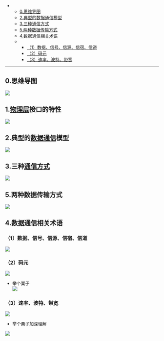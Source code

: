 *   *   [0.思维导图](#0_2)
    *   [2.典型的数据通信模型](#2_6)
    *   [3.三种通信方式](#3_11)
    *   [5.两种数据传输方式](#5_13)
    *   [4.数据通信相关术语](#4_15)
    *   *   [（1）数据、信号、信源、信宿、信道](#1_16)
        *   [（2）码元](#2_20)
        *   [（3）速率、波特、带宽](#3_25)

* * *

0.思维导图
------

![](https://img-blog.csdnimg.cn/20200305225150210.png?x-oss-process=image/watermark,type_ZmFuZ3poZW5naGVpdGk,shadow_10,text_aHR0cHM6Ly9ibG9nLmNzZG4ubmV0L3dlaXhpbl80MzkxNDYwNA==,size_16,color_FFFFFF,t_70)

1.[物理层](https://so.csdn.net/so/search?q=%E7%89%A9%E7%90%86%E5%B1%82&spm=1001.2101.3001.7020)接口的特性
-------------------------------------------------------------------------------------------------

![](https://img-blog.csdnimg.cn/20200305174136984.png?x-oss-process=image/watermark,type_ZmFuZ3poZW5naGVpdGk,shadow_10,text_aHR0cHM6Ly9ibG9nLmNzZG4ubmV0L3dlaXhpbl80MzkxNDYwNA==,size_16,color_FFFFFF,t_70)

2.典型的[数据通信](https://so.csdn.net/so/search?q=%E6%95%B0%E6%8D%AE%E9%80%9A%E4%BF%A1&spm=1001.2101.3001.7020)模型
-----------------------------------------------------------------------------------------------------------

![](https://img-blog.csdnimg.cn/20200305215603511.png?x-oss-process=image/watermark,type_ZmFuZ3poZW5naGVpdGk,shadow_10,text_aHR0cHM6Ly9ibG9nLmNzZG4ubmV0L3dlaXhpbl80MzkxNDYwNA==,size_16,color_FFFFFF,t_70)

3.三种[通信方式](https://so.csdn.net/so/search?q=%E9%80%9A%E4%BF%A1%E6%96%B9%E5%BC%8F&spm=1001.2101.3001.7020)
--------------------------------------------------------------------------------------------------------

![](https://img-blog.csdnimg.cn/20200305221539999.png?x-oss-process=image/watermark,type_ZmFuZ3poZW5naGVpdGk,shadow_10,text_aHR0cHM6Ly9ibG9nLmNzZG4ubmV0L3dlaXhpbl80MzkxNDYwNA==,size_16,color_FFFFFF,t_70)

5.两种数据传输方式
----------

![](https://img-blog.csdnimg.cn/20200305221906424.png?x-oss-process=image/watermark,type_ZmFuZ3poZW5naGVpdGk,shadow_10,text_aHR0cHM6Ly9ibG9nLmNzZG4ubmV0L3dlaXhpbl80MzkxNDYwNA==,size_16,color_FFFFFF,t_70)

4.数据通信相关术语
----------

### （1）数据、信号、信源、信宿、信道

![](https://img-blog.csdnimg.cn/20200305220514167.png?x-oss-process=image/watermark,type_ZmFuZ3poZW5naGVpdGk,shadow_10,text_aHR0cHM6Ly9ibG9nLmNzZG4ubmV0L3dlaXhpbl80MzkxNDYwNA==,size_16,color_FFFFFF,t_70)

### （2）码元

![](https://img-blog.csdnimg.cn/20200305180247399.png?x-oss-process=image/watermark,type_ZmFuZ3poZW5naGVpdGk,shadow_10,text_aHR0cHM6Ly9ibG9nLmNzZG4ubmV0L3dlaXhpbl80MzkxNDYwNA==,size_16,color_FFFFFF,t_70)

*   举个栗子  
    ![](https://img-blog.csdnimg.cn/20200305180352942.png?x-oss-process=image/watermark,type_ZmFuZ3poZW5naGVpdGk,shadow_10,text_aHR0cHM6Ly9ibG9nLmNzZG4ubmV0L3dlaXhpbl80MzkxNDYwNA==,size_16,color_FFFFFF,t_70)
    

### （3）速率、波特、带宽

![](https://img-blog.csdnimg.cn/20200305181950214.png?x-oss-process=image/watermark,type_ZmFuZ3poZW5naGVpdGk,shadow_10,text_aHR0cHM6Ly9ibG9nLmNzZG4ubmV0L3dlaXhpbl80MzkxNDYwNA==,size_16,color_FFFFFF,t_70)

*   举个栗子加深理解

![](https://img-blog.csdnimg.cn/20200305183809637.png?x-oss-process=image/watermark,type_ZmFuZ3poZW5naGVpdGk,shadow_10,text_aHR0cHM6Ly9ibG9nLmNzZG4ubmV0L3dlaXhpbl80MzkxNDYwNA==,size_16,color_FFFFFF,t_70)